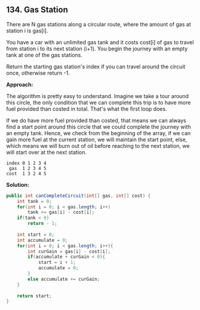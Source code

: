 ## 134. Gas Station

There are N gas stations along a circular route, where the amount of gas at station i is gas[i].

You have a car with an unlimited gas tank and it costs cost[i] of gas to travel from station i to its next station (i+1). You begin the journey with an empty tank at one of the gas stations.

Return the starting gas station's index if you can travel around the circuit once, otherwise return -1.

**Approach:**

The algorithm is pretty easy to understand. Imagine we take a tour around this circle, the only condition that we can complete this trip is to have more fuel provided than costed in total. That's what the first loop does.

If we do have more fuel provided than costed, that means we can always find a start point around this circle that we could complete the journey with an empty tank. Hence, we check from the beginning of the array, if we can gain more fuel at the current station, we will maintain the start point, else, which means we will burn out of oil before reaching to the next station, we will start over at the next station.

```
index 0 1 2 3 4
 gas  1 2 3 4 5
cost  1 3 2 4 5
```

**Solution:**

```java
public int canCompleteCircuit(int[] gas, int[] cost) {
    int tank = 0;
    for(int i = 0; i < gas.length; i++)
        tank += gas[i] - cost[i];
    if(tank < 0)
        return - 1;
        
    int start = 0;
    int accumulate = 0;
    for(int i = 0; i < gas.length; i++){
        int curGain = gas[i] - cost[i];
        if(accumulate + curGain < 0){
            start = i + 1;
            accumulate = 0;
        }
        else accumulate += curGain;
    }
    
    return start;
}